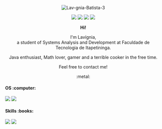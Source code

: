 <p align="center">
  <img src="https://i.ibb.co/B6ZgccV/Lav-gnia-Batista-3.png" alt="Lav-gnia-Batista-3" border="0"></a>
</p>

<p align="center">
 <img src="https://img.shields.io/badge/Facebook-1877F2?style=for-the-badge&logo=facebook&logoColor=white"/>
<img src="https://img.shields.io/badge/LinkedIn-0077B5?style=for-the-badge&logo=linkedin&logoColor=white"/>
<img src="https://img.shields.io/badge/PlayStation-003791?style=for-the-badge&logo=playstation&logoColor=white"/> 
<img src="https://img.shields.io/badge/Steam-000000?style=for-the-badge&logo=steam&logoColor=white"/>
</p>

<p align="center"><b>Hi!</b></p>

<p align="center">I'm Lavígnia,<br>a student of Systems Analysis and Development at Faculdade de Tecnologia de Itapetininga.</p>
<p align="center">Java enthusiast, Math lover, gamer and a terrible cooker in the free time.</p>
<p align="center">Feel free to contact me!</p>
<p align="center">:metal:</p>

<h4> OS :computer: </h3>
<p>
<img src="https://img.shields.io/badge/Windows-0078D6?style=for-the-badge&logo=windows&logoColor=white"/>
<img src="https://img.shields.io/badge/Ubuntu-E95420?style=for-the-badge&logo=ubuntu&logoColor=white"/>
</p>

<h4> Skills  :books:</h3>
<p>
<img src="https://img.shields.io/badge/Python-3776AB?style=for-the-badge&logo=python&logoColor=white"/>
<img src="https://img.shields.io/badge/Java-ED8B00?style=for-the-badge&logo=java&logoColor=white"/> 
 </p>
